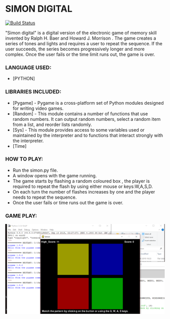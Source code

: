 # SIMON DIGITAL


[![Build Status](https://travis-ci.org/joemccann/dillinger.svg?branch=master)](https://travis-ci.org/joemccann/dillinger)

"Simon digital" is a digital version of the electronic game of memory skill invented by Ralph H. Baer and Howard J. Morrison . The game creates a series of tones and lights and requires a user to repeat the sequence. If the user succeeds, the series becomes progressively longer and more complex. Once the user fails or the time limit runs out, the game is over.

### LANGUAGE USED:
* [PYTHON] 
### LIBRARIES INCLUDED:


* [Pygame] - Pygame is a cross-platform set of Python modules designed for writing video games.
* [Random] - This module contains a number of functions that use random numbers. It can output random numbers, select a random item from a list, and reorder lists randomly. 
* [Sys] - This module provides access to some variables used or maintained by the interpreter and to functions that interact strongly with the interpreter.
* [Time] 

### HOW TO PLAY:
- Run the simon.py file.
- A window opens with the game running.
- The game starts by flashing a random coloured box , the player is required 
to repeat the flash by using either mouse or keys:W,A,S,D.
- On each turn the number of flashes increases by one and the player needs to repeat the sequence.
- Once the user fails or time runs out the game is over.
### GAME PLAY:
![alt text](https://github.com/pratyushsetu28/simon_game/blob/master/Gamepaly.png)




